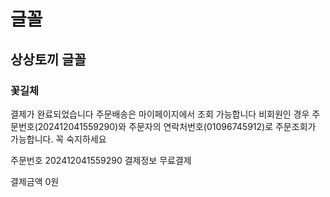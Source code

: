 # 글꼴

## 상상토끼 글꼴
### 꽃길체
결제가 완료되었습니다
주문배송은 마이페이지에서 조회 가능합니다
비회원인 경우 주문번호(202412041559290)와 주문자의 연락처번호(01096745912)로 주문조회가 가능합니다. 꼭 숙지하세요

주문번호
202412041559290
결제정보
무료결제

결제금액
0원